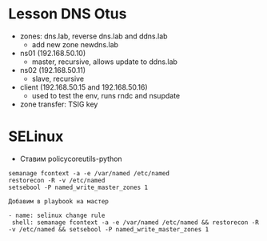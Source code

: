 # Lesson DNS Otus
  * zones: dns.lab, reverse dns.lab and ddns.lab 
    *  add new zone newdns.lab
  * ns01 (192.168.50.10)
    * master, recursive, allows update to ddns.lab
  * ns02 (192.168.50.11)
    * slave, recursive
  * client (192.168.50.15 and 192.168.50.16)
    * used to test the env, runs rndc and nsupdate
  * zone transfer: TSIG key
 # SELinux
 
 * Ставим policycoreutils-python

 ```
 semanage fcontext -a -e /var/named /etc/named  
 restorecon -R -v /etc/named  
 setsebool -P named_write_master_zones 1 
 
 Добавим в playbook на мастер
 
- name: selinux change rule
  shell: semanage fcontext -a -e /var/named /etc/named && restorecon -R -v /etc/named && setsebool -P named_write_master_zones 1
 ```
 
